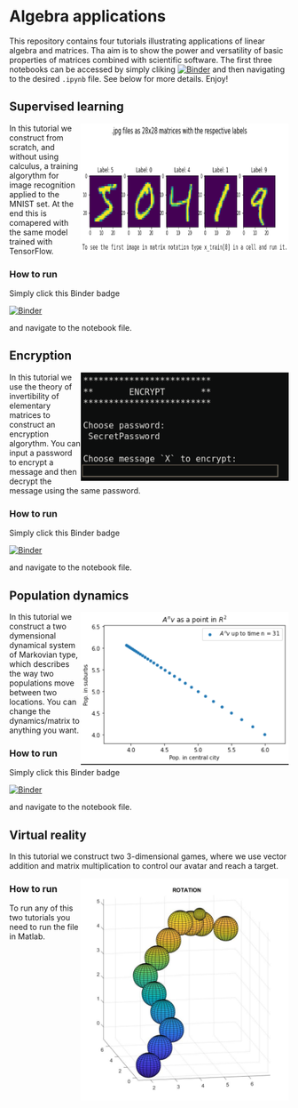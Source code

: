 # Algebra applications

This repository contains four tutorials illustrating applications of linear algebra and matrices. Tha aim is to show the power and versatility of basic properties of matrices combined with scientific software. The first three notebooks can be accessed by simply cliking [![Binder](https://mybinder.org/badge_logo.svg)](https://mybinder.org/v2/gh/ltoniazzi/Algebra_applications/main) and then navigating to the desired `.ipynb` file. See below for more details. Enjoy!

## Supervised learning

<img src="https://raw.githubusercontent.com/ltoniazzi/Algebra_applications/main/Virtual_reality/images/ML.png?raw=true)" width="375" height="230" align="right" /></a>

In this tutorial we construct from scratch, and without using calculus, a training algorythm for image recognition applied to the MNIST set. At the end this is comapered with the same model trained with TensorFlow.

### How to run
Simply click this Binder badge

[![Binder](https://mybinder.org/badge_logo.svg)](https://mybinder.org/v2/gh/ltoniazzi/Algebra_applications/main)

and navigate to the notebook file.

## Encryption
<img src="https://raw.githubusercontent.com/ltoniazzi/Algebra_applications/main/Virtual_reality/images/encrypt.png?raw=true)" width="375" align="right" /></a>



In this tutorial we use the theory of invertibility of elementary matrices to construct an encryption algorythm. You can input a password to encrypt a message and then decrypt the message using the same password.

### How to run
Simply click this Binder badge

[![Binder](https://mybinder.org/badge_logo.svg)](https://mybinder.org/v2/gh/ltoniazzi/Algebra_applications/main)

and navigate to the notebook file.


## Population dynamics

<img src="https://raw.githubusercontent.com/ltoniazzi/Algebra_applications/main/Virtual_reality/images/pop_dyn.png?raw=true)" width="375" align="right" /></a>


In this tutorial we construct a two dymensional dynamical system of Markovian type, which describes the way two populations move between two locations. You can change the dynamics/matrix to anything you want.

### How to run
Simply click this Binder badge

[![Binder](https://mybinder.org/badge_logo.svg)](https://mybinder.org/v2/gh/ltoniazzi/Algebra_applications/main)

and navigate to the notebook file.

## Virtual reality
In this tutorial we construct two 3-dimensional games, where we use vector addition and matrix multiplication to control our avatar and reach a target.

<img src="https://raw.githubusercontent.com/ltoniazzi/Algebra_applications/main/Virtual_reality/images/vir_real.png?raw=true)" width="375" align="right" /></a>
### How to run
To run any of this two tutorials you need to run the file in Matlab.

